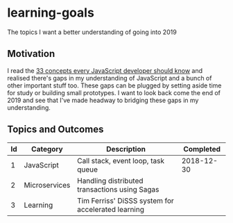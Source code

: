 # learning-goals
The topics I want a better understanding of going into 2019

## Motivation

I read the [33 concepts every JavaScript developer should know](https://github.com/leonardomso/33-js-concepts) and realised there's gaps in my understanding of JavaScript and a bunch of other important stuff too. These gaps can be plugged by setting aside time for study or building small prototypes. I want to look back come the end of 2019 and see that I've made headway to bridging these gaps in my understanding.

## Topics and Outcomes

| Id | Category      | Description                                        | Completed  |
|----|---------------|----------------------------------------------------|------------|
| 1  | JavaScript    | Call stack, event loop, task queue                 | 2018-12-30 |
| 2  | Microservices | Handling distributed transactions using Sagas      |            |
| 3  | Learning      | Tim Ferriss' DiSSS system for accelerated learning |            |